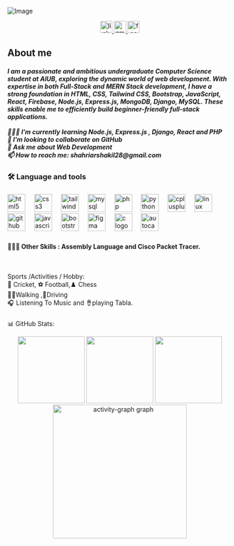 ![Image](https://github.com/user-attachments/assets/25697e0c-d89c-49ca-a426-3e7aa57e7021)
<div align="center">
  <a href="https://www.linkedin.com/in/shahriar-ibne-amin-shakil-54007834a/" target="_blank">
    <img src="https://img.shields.io/static/v1?message=LinkedIn&logo=linkedin&label=&color=0077B5&logoColor=white&labelColor=&style=for-the-badge" height="27" alt="linkedin logo"  />
  </a>
  <a href="https://mail.google.com/mail/u/0/#inbox" target="_blank">
    <img src="https://img.shields.io/static/v1?message=Gmail&logo=gmail&label=&color=D14836&logoColor=white&labelColor=&style=for-the-badge" height="27" alt="gmail logo"  />
  </a>
  <a href="https://www.facebook.com/shahriar.shakil.251553" target="_blank">
    <img src="https://img.shields.io/static/v1?message=Facebook&logo=facebook&label=&color=1877F2&logoColor=white&labelColor=&style=for-the-badge" height="27" alt="facebook logo"  />
  </a>
</div>
<h2 align="left">About me</h2>

<h5 align="left">I am a passionate and ambitious undergraduate Computer Science student at AIUB, exploring the dynamic world of web development. With expertise in both Full-Stack and MERN Stack development, I have a strong foundation in HTML, CSS, Tailwind CSS, Bootstrap, JavaScript, React, Firebase, Node.js, Express.js, MongoDB, Django, MySQL. These skills enable me to efficiently build beginner-friendly full-stack applications.<br><br>👩🏻‍💻 I’m currently learning Node.js, Express.js , Django, React and PHP<br>👯 I’m looking to collaborate on GitHub<br>💬 Ask me about Web Development<br>📫 How to reach me: shahriarshakil28@gmail.com</h5>

<h3 align="left">🛠 Language and tools</h3>

###

<div align="left">
  <img src="https://cdn.jsdelivr.net/gh/devicons/devicon/icons/html5/html5-original.svg" height="40" alt="html5 logo"  />
  <img width="12" />
  <img src="https://cdn.jsdelivr.net/gh/devicons/devicon/icons/css3/css3-original.svg" height="40" alt="css3 logo"  />
  <img width="12" />
  <img src="https://skillicons.dev/icons?i=tailwind" height="40" alt="tailwindcss logo"  />
  <img width="12" />
  <img src="https://cdn.jsdelivr.net/gh/devicons/devicon/icons/mysql/mysql-original.svg" height="40" alt="mysql logo"  />
  <img width="12" />
  <img src="https://skillicons.dev/icons?i=php" height="40" alt="php logo"  />
  <img width="12" />
  <img src="https://cdn.jsdelivr.net/gh/devicons/devicon/icons/python/python-original.svg" height="40" alt="python logo"  />
  <img width="12" />
  <img src="https://cdn.jsdelivr.net/gh/devicons/devicon/icons/cplusplus/cplusplus-original.svg" height="40" alt="cplusplus logo"  />
  <img width="12" />
  <img src="https://skillicons.dev/icons?i=linux" height="40" alt="linux logo"  />
  <img width="12" />
  <img src="https://skillicons.dev/icons?i=github" height="40" alt="github logo"  />
  <img width="12" />
  <img src="https://cdn.simpleicons.org/javascript/F7DF1E" height="40" alt="javascript logo"  />
  <img width="12" />
  <img src="https://cdn.jsdelivr.net/gh/devicons/devicon/icons/bootstrap/bootstrap-original.svg" height="40" alt="bootstrap logo"  />
  <img width="12" />
  <img src="https://skillicons.dev/icons?i=figma" height="40" alt="figma logo"  />
  <img width="12" />
  <img src="https://skillicons.dev/icons?i=c" height="40" alt="c logo"  />
  <img width="12" />
  <img src="https://skillicons.dev/icons?i=autocad" height="40" alt="autocad logo"  />
</div>

###
<h4 align="left">👨🏽‍💻 Other Skills : Assembly Language and Cisco Packet Tracer.</h4><br>

<p align="left"> Sports /Activities / Hobby:<br>🏏 Cricket, ⚽ Football,♟️ Chess<br>🚶‍♂️Walking ,🚗Driving <br>🎧 Listening To Music and 🪘playing Tabla.</p>

###

###
📊 GitHub Stats:
<div align="center">
  <img src="https://github-readme-stats.vercel.app/api?username=Shahriar-Shakil-Khan&theme=gruvbox&hide_border=false&include_all_commits=false&count_private=false" height="150"/>
  <img src="https://nirzak-streak-stats.vercel.app/?user=Shahriar-Shakil-Khan&theme=gruvbox&hide_border=false" height="150"/>
  <img src="https://github-readme-stats.vercel.app/api/top-langs/?username=Shahriar-Shakil-Khan&theme=gruvbox&hide_border=false&include_all_commits=false&count_private=false&layout=compact" height="150"/>
</div>
<div align="center">
  <img src="https://github-readme-activity-graph.vercel.app/graph?username=Shahriar-Shakil-Khan&radius=16&theme=react&area=true&order=5" height="300" alt="activity-graph graph"  />
</div>

###















